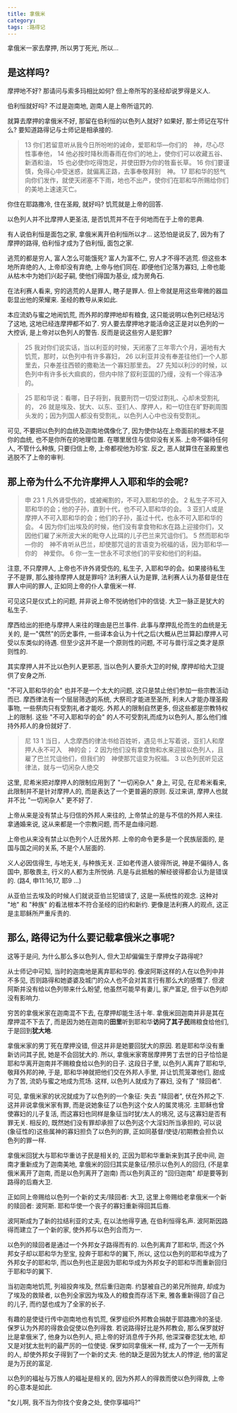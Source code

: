 ```yaml
---
title: 拿俄米
category:
tags: :路得记
---
```


拿俄米一家去摩押, 所以男丁死光, 所以...

是这样吗?
-----------------------

摩押地不好? 那请问与索多玛相比如何? 但上帝所写的圣经却说罗得是义人.

伯利恒就好吗? 不过是迦南地, 迦南人是上帝所诅咒的.

就算去摩押的拿俄米不好, 那留在伯利恒的以色列人就好? 如果好, 那士师记在写什么? 要知道路得记与士师记是相承接的.

> 13 你们若留意听从我今日所吩咐的诫命，爱耶和华―你们的　神，尽心尽性事奉他， 14 他必按时降秋雨春雨在你们的地上，使你们可以收藏五谷、新酒和油， 15 也必使你吃得饱足，并使田野为你的牲畜长草。 16 你们要谨慎，免得心中受迷惑，就偏离正路，去事奉敬拜别　神。 17 耶和华的怒气向你们发作，就使天闭塞不下雨，地也不出产，使你们在耶和华所赐给你们的美地上速速灭亡。

你住在耶路撒冷, 住在圣殿, 就好吗? 饥荒就是上帝的回答.

以色列人并不比摩押人更圣洁, 是否饥荒并不在于何地而在于上帝的恩典.

有人说伯利恒是面包之家, 拿俄米离开伯利恒所以才... 这恐怕是说反了, 因为有了摩押的路得, 伯利恒才成为了伯利恒, 面包之家.

逃荒的都是穷人, 富人怎么可能饿死? 富人为富不仁, 穷人才不得不逃荒. 但这些本地所弃绝的人, 上帝却没有弃绝, 上帝与他们同在. 即便他们沦落为寡妇, 上帝也能从枯木中为她们兴起子嗣, 使他们得国为基业, 成为房角石.

在法利赛人看来, 穷的逃荒的人是罪人, 瞎子是罪人. 但上帝就是用这些卑微的器皿彰显出他的荣耀来. 圣经的教导从来如此.

本应流奶与蜜之地闹饥荒, 而外邦的摩押地却有粮食, 这只能说明以色列已经玷污了这地, 这地已经连摩押都不如了. 穷人要去摩押地才能活命这正是对以色列的一大控诉, 是上帝对以色列人的警告. 反而是说这些穷人是犯罪?

> 25 我对你们说实话，当以利亚的时候，天闭塞了三年零六个月，遍地有大饥荒，那时，以色列中有许多寡妇， 26 以利亚并没有奉差往他们一个人那里去，只奉差往西顿的撒勒法一个寡妇那里去。 27 先知以利沙的时候，以色列中有许多长大痲疯的，但内中除了叙利亚国的乃缦，没有一个得洁净的。

> 25 耶和华说：看哪，日子将到，我要刑罚一切受过割礼、心却未受割礼的， 26 就是埃及、犹大、以东、亚扪人、摩押人，和一切住在旷野剃周围头发的；因为列国人都没有受割礼，以色列人心中也没有受割礼。

可见, 不要把以色列的血统及迦南地偶像化了, 因为使你站在上帝面前的根本不是你的血统, 也不是你所在的地理位置. 在哪里居住与信仰没有关系. 上帝不偏待任何人, 不管什么种族, 只要归信上帝, 上帝都视他为珍宝. 反之, 恶人就算住在圣殿里也逃脱不了上帝的审判.

那上帝为什么不允许摩押人入耶和华的会呢?
-----------------------------------------

> 申 23
1 凡外肾受伤的，或被阉割的，不可入耶和华的会。 2 私生子不可入耶和华的会；他的子孙，直到十代，也不可入耶和华的会。 3 亚扪人或是摩押人不可入耶和华的会；他们的子孙，虽过十代，也永不可入耶和华的会。 4 因为你们出埃及的时候，他们没有拿食物和水在路上迎接你们，又因他们雇了米所波大米的毗夺人比珥的儿子巴兰来咒诅你们。 5 然而耶和华―你的　神不肯听从巴兰，却使那咒诅的言语变为祝福的话，因为耶和华―你的　神爱你。 6 你一生一世永不可求他们的平安和他们的利益。

注意, 不只摩押人, 上帝也不许外肾受伤的, 私生子, 入耶和华的会。如果接待私生子不是罪, 那么接待摩押人就是罪吗? 法利赛人认为是罪, 法利赛人认为基督是住在罪人中间的罪人, 正如同上帝的仆人拿俄米一样.

可见这只是仪式上的问题, 并非说上帝不悦纳他们中的信徒. 大卫一脉正是犹大的私生子.

摩西给出的拒绝与摩押人来往的理由是巴兰事件. 此事与摩押乱伦而生的血统是无关的, 是一"偶然"的历史事件, 一些译本会认为十代之后(大概从巴兰算起)摩押人可受以东类似的待遇. 但至少这并不是一个原则性的问题, 不可与兽行淫之类才是原则性的.

其实摩押人并不比以色列人更邪恶, 当以色列人要杀大卫的时候, 摩押却给大卫提供了安身之所.

"不可入耶和华的会" 也并不是一个太大的问题, 这只是禁止他们参加一些宗教活动而已. 摩西律法有一个层层筛选的系统, 大祭司才能进至圣所, 利未人才能办理圣殿事物, 一些祭肉只有受割礼者才能吃. 外邦人的限制自然更多, 但这些都是宗教特权上的限制. 这些 "不可入耶和华的会" 的人不可受割礼而成为以色列人, 那么他们维持外邦人的身份就好了.

> 尼 13
1 当日，人念摩西的律法书给百姓听，遇见书上写着说，亚扪人和摩押人永不可入　神的会； 2 因为他们没有拿食物和水来迎接以色列人，且雇了巴兰咒诅他们，但我们的　神使那咒诅变为祝福。 3 以色列民听见这律法，就与一切闲杂人绝交

这里, 尼希米把对摩押人的限制应用到了 "一切闲杂人" 身上, 可见, 在尼希米看来, 此限制并不是针对摩押人的, 而是表达了一个更普遍的原则. 反过来讲, 摩押人也就并不比 "一切闲杂人" 更不好了.

上帝从来是没有禁止与归信的外邦人来往的, 上帝禁止的是与不信的外邦人来往. 拿通婚来说, 这从来都是一个宗教问题, 而不是血缘问题.

上帝也从来没有禁止以色列个人迁居外邦. 上帝的命令更多是一个民族层面的, 是国与国之间的关系, 不是个人层面的.

义人必因信得生, 与地无关, 与种族无关. 正如老传道人彼得所说, 神是不偏待人, 各国中, 那敬畏主, 行义的人都为主所悦纳. 凡是与此抵触的解经彼得都会认为是错误的. (路4, 申11:16,17, 耶9 ...)

从亚伯兰去埃及的时候人们就说亚伯兰犯错误了, 这是一系统性的观念. 这种对 "地" 和 "种族" 的看法根本不符合圣经的旧约和新约. 更像是法利赛人的观点, 这正是主耶稣所严重斥责的.

那么, 路得记为什么要记载拿俄米之事呢?
-----------------------------------------------

这等于是问, 为什么那么多以色列人, 但大卫却偏偏生于摩押女子路得呢?

从士师记中可知, 当时的迦南地是离弃耶和华的. 像波阿斯这样的人在以色列中并不多见, 否则路得和她婆婆及城门的众人也不会对其言行有那么大的感慨了. 但波阿斯并没有给以色列带来什么盼望, 他虽然可能早有妻儿, 家产富足, 但于以色列却没有影响力.

穷苦的拿俄米家在迦南混不下去, 在摩押却能生活十年. 拿俄米回迦南并非是其在摩押混不下去了, 而是因为她在迦南的**田里**听到耶和华**访问了其子民**赐粮食给他们, 于是回到**犹大地**.

拿俄米家的男丁死在摩押没错, 但这并非是她要回犹大的原因. 若是耶和华没有重新访问其子民, 她是不会回犹大的. 所以, 拿俄米家寄居摩押男丁去世的日子恰恰是耶和华离开迦南并不赐粮食给以色列的日子. 这段日子里, 以色列人离弃了耶和华, 敬拜外邦的神, 于是, 耶和华神就把他们交在外邦人手里, 并让饥荒笼罩他们, 甜成为了苦, 流奶与蜜之地成为荒场. 这样, 以色列人就成为了寡妇, 没有了 "赎回者".

可见, 拿俄米家的状况就成为了以色列的一个象征: 失去 "赎回者", 伏在外邦之下. 这并非说拿俄米家有罪, 而是说她象征了以色列这个女人的属灵境况. 主耶稣也曾使寡妇的儿子复活, 而这寡妇也同样是象征当时犹/太人的境况, 这与这寡妇是否有罪无关. 相反的, 既然她们没有罪却承担了以色列这个大淫妇所当承担的, 可以说(象征性的)这些属神的寡妇担负了以色列的罪, 正如同基督/使徒/初期教会担负以色列的罪一样.

拿俄米回犹大与耶和华重访子民是相关的, 正因为耶和华重新来到其子民中间, 迦南才重新成为了迦南美地, 拿俄米的回归其实是象征/预示以色列人的回归, (不是拿俄米离开了迦南, 而是以色列离开了迦南) 而以色列真正的 "回归迦南" 却是要等到路得的后裔大卫.

正如同上帝赐给以色列一个新的丈夫/赎回者: 大卫, 这里上帝赐给老拿俄米一个新的赎回者: 波阿斯. 耶和华使一个丧子的寡妇重新得回其后裔.

波阿斯成为了新的拉结利亚的丈夫, 在以法他得亨通, 在伯利恒得名声. 波阿斯因路得而建立了一个新的家, 使外邦与以色列合而为一.

以色列的赎回者是通过一个外邦女子路得而有的. 以色列离弃了耶和华, 而这个外邦女子却以耶和华为至宝, 投奔于耶和华的翼下, 所以, 这位以色列的耶和华成为了外邦女子的耶和华, 而以色列也正是因为耶和华成为外邦女子的耶和华而重新回归于耶和华的翼下.

当初迦南地饥荒, 列祖投奔埃及, 然后重归迦南. 约瑟被自己的弟兄所抛弃, 却成为了埃及的救赎者, 以色列全家因为埃及人的粮食而存活下来, 雅各重新得回了自己的儿子, 而约瑟也成为了全家的长子.

有趣的是使徒行传中迦南地也有饥荒, 保罗组织外邦教会捐献于耶路撒冷的圣徒. 保罗认为外邦的得救会促使以色列得救. 若说路得好比是外邦教会, 那么保罗就好比是拿俄米了, 他身为以色列人, 把上帝的好消息传于外邦, 他深深眷恋犹太地, 却又是对犹太批判的最严厉的一位使徒. 保罗如同拿俄米一样, 成为了一个一无所有的人, 却使外邦女子得到了一个新的丈夫. 他的缺乏是因为犹太人的悖逆, 他的富足是为万民的富足.

以色列的福祉与万族人的福祉是相关的, 因为外邦人的得救而使以色列得救, 上帝的心意本是如此.

"女儿啊, 我不当为你找个安身之处, 使你享福吗?"
